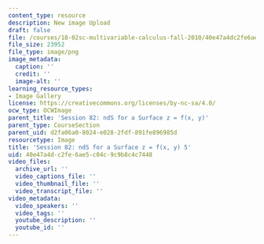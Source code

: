 ```yaml
---
content_type: resource
description: New image Upload
draft: false
file: /courses/18-02sc-multivariable-calculus-fall-2010/40e47a4dc2fe6ae5c04c9c9b8c4c7448_MIT18_02SC_L28Brds_5.png
file_size: 23952
file_type: image/png
image_metadata:
  caption: ''
  credit: ''
  image-alt: ''
learning_resource_types:
- Image Gallery
license: https://creativecommons.org/licenses/by-nc-sa/4.0/
ocw_type: OCWImage
parent_title: 'Session 82: ndS for a Surface z = f(x, y)'
parent_type: CourseSection
parent_uid: d2fa06a0-8024-e028-2fdf-891fe896985d
resourcetype: Image
title: 'Session 82: ndS for a Surface z = f(x, y) 5'
uid: 40e47a4d-c2fe-6ae5-c04c-9c9b8c4c7448
video_files:
  archive_url: ''
  video_captions_file: ''
  video_thumbnail_file: ''
  video_transcript_file: ''
video_metadata:
  video_speakers: ''
  video_tags: ''
  youtube_description: ''
  youtube_id: ''
---
```

